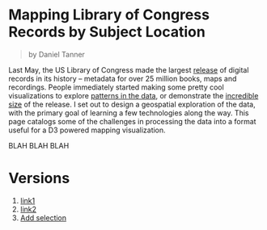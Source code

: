 # Mapping Library of Congress Records by Subject Location

> by Daniel Tanner


Last May, the US Library of Congress made the largest [release](https://www.si.umich.edu/news/library-congress-opened-its-catalogs-why-it-matters#gsc.tab=0) of digital records in its history – metadata for over 25 million books, maps and recordings. People immediately started making some pretty cool visualizations to explore [patterns in the data](http://sappingattention.blogspot.com/2017/05/a-brief-visual-history-of-marc.html), or demonstrate the [incredible size](https://medium.com/@thisismattmiller/library-of-congress-lists-57ddd177f1e2?loclr=blogsig) of the release. I set out to design a geospatial exploration of the data, with the primary goal of learning a few technologies along the way. This page catalogs some of the challenges in processing the data into a format useful for a D3 powered mapping visualization.


BLAH BLAH BLAH



# Versions

1. [link1](https://clarkdatalabs.github.io/library_of_congress/Visualization/BasicAnimation/)
2. [link2](https://clarkdatalabs.github.io/library_of_congress/Visualization/AddTooltip/)
3. [Add selection](https://clarkdatalabs.github.io/library_of_congress/Visualization/AddSelection/)